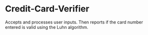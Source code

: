 # Credit-Card-Verifier
Accepts and processes user inputs. Then reports if the card number entered is valid using the Luhn algorithm.
